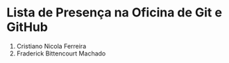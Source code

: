 # Lista de Presença na Oficina de Git e GitHub
1. Cristiano Nicola Ferreira
2. Fraderick Bittencourt Machado
